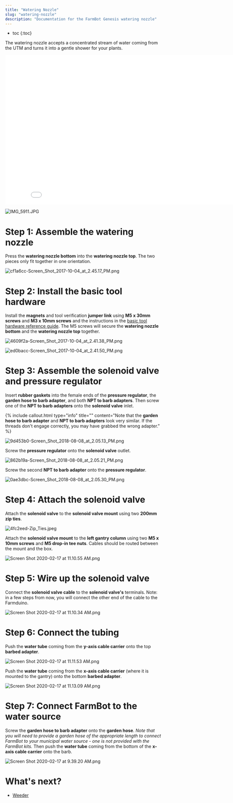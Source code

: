 ```yaml
---
title: "Watering Nozzle"
slug: "watering-nozzle"
description: "Documentation for the FarmBot Genesis watering nozzle"
---
```


* toc
{:toc}

The watering nozzle accepts a concentrated stream of water coming from the UTM and turns it into a gentle shower for your plants.

<iframe class="embedly-embed" src="//cdn.embedly.com/widgets/media.html?src=https%3A%2F%2Fwww.youtube.com%2Fembed%2Fxh7imhENpLQ%3Ffeature%3Doembed&url=http%3A%2F%2Fwww.youtube.com%2Fwatch%3Fv%3Dxh7imhENpLQ&image=https%3A%2F%2Fi.ytimg.com%2Fvi%2Fxh7imhENpLQ%2Fhqdefault.jpg&key=02466f963b9b4bb8845a05b53d3235d7&type=text%2Fhtml&schema=youtube" width="854" height="480" scrolling="no" frameborder="0" allowfullscreen></iframe>



![IMG_5911.JPG](_images/IMG_5911.JPG)

# Step 1: Assemble the watering nozzle
Press the **watering nozzle bottom** into the **watering nozzle top**. The two pieces only fit together in one orientation.

![cf1a6cc-Screen_Shot_2017-10-04_at_2.45.17_PM.png](_images/Screen_Shot_2017-10-04_at_2.45.17_PM.png)

# Step 2: Install the basic tool hardware
Install the **magnets** and tool verification **jumper link** using **M5 x 30mm screws** and **M3 x 10mm screws** and the instructions in the [basic tool hardware reference guide](../../Extras/reference/basic-tool-hardware.md). The M5 screws will secure the **watering nozzle bottom** and the **watering nozzle top** together.

![4609f2a-Screen_Shot_2017-10-04_at_2.41.38_PM.png](_images/Screen_Shot_2017-10-04_at_2.41.38_PM.png)



![ed0bacc-Screen_Shot_2017-10-04_at_2.41.50_PM.png](_images/Screen_Shot_2017-10-04_at_2.41.50_PM.png)

# Step 3: Assemble the solenoid valve and pressure regulator
Insert **rubber gaskets** into the female ends of the **pressure regulator**, the **garden hose to barb adapter**, and both **NPT to barb adapters**. Then screw one of the **NPT to barb adapters** onto the **solenoid valve** inlet.

{%
include callout.html
type="info"
title=""
content="Note that the **garden hose to barb adapter** and **NPT to barb adapters** look very similar. If the threads don't engage correctly, you may have grabbed the wrong adapter."
%}



![9d453b0-Screen_Shot_2018-08-08_at_2.05.13_PM.png](_images/Screen_Shot_2018-08-08_at_2.05.13_PM.png)

Screw the **pressure regulator** onto the **solenoid valve** outlet.

![862b19a-Screen_Shot_2018-08-08_at_2.05.21_PM.png](_images/Screen_Shot_2018-08-08_at_2.05.21_PM.png)

Screw the second **NPT to barb adapter** onto the **pressure regulator**.

![0ae3dbc-Screen_Shot_2018-08-08_at_2.05.30_PM.png](_images/Screen_Shot_2018-08-08_at_2.05.30_PM.png)

# Step 4: Attach the solenoid valve
Attach the **solenoid valve** to the **solenoid valve mount** using two **200mm zip ties**.

![4fc2eed-Zip_Ties.jpeg](_images/Zip_Ties.jpeg)

Attach the **solenoid valve mount** to the **left gantry column** using two **M5 x 10mm screws** and **M5 drop-in tee nuts**. Cables should be routed between the mount and the box.

![Screen Shot 2020-02-17 at 11.10.55 AM.png](_images/Screen_Shot_2020-02-17_at_11.10.55_AM.png)



# Step 5: Wire up the solenoid valve

Connect the **solenoid valve cable** to the **solenoid valve's** terminals. Note: in a few steps from now, you will connect the other end of the cable to the Farmduino.

![Screen Shot 2020-02-17 at 11.10.34 AM.png](_images/Screen_Shot_2020-02-17_at_11.10.34_AM.png)



# Step 6: Connect the tubing

Push the **water tube** coming from the **y-axis cable carrier** onto the top **barbed adapter**.

![Screen Shot 2020-02-17 at 11.11.53 AM.png](_images/Screen_Shot_2020-02-17_at_11.11.53_AM.png)

Push the **water tube** coming from the **x-axis cable carrier** (where it is mounted to the gantry) onto the bottom **barbed adapter**.

![Screen Shot 2020-02-17 at 11.13.09 AM.png](_images/Screen_Shot_2020-02-17_at_11.13.09_AM.png)



# Step 7: Connect FarmBot to the water source

Screw the **garden hose to barb adapter** onto the **garden hose**. *Note that you will need to provide a garden hose of the appropriate length to connect FarmBot to your municipal water source - one is not provided with the FarmBot kits.* Then push the **water tube** coming from the bottom of the **x-axis cable carrier** onto the barb.

![Screen Shot 2020-02-17 at 9.39.20 AM.png](_images/Screen_Shot_2020-02-17_at_9.39.20_AM.png)


# What's next?

 * [Weeder](../tools/weeder.md)
